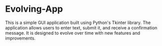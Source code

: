# Evolving-App
This is a simple GUI application built using Python's Tkinter library. The application allows users to enter text, submit it, and receive a confirmation message. It is designed to evolve over time with new features and improvements.

